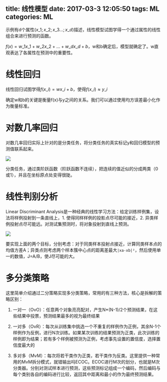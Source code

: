 title: 线性模型
date: 2017-03-3 12:05:50
tags: ML
categories: ML
---

示例有d个属性$(x\_1 ; x\_2 ; x\_3... ; x\_d)$描述，线性模型试图学得一个通过属性的线性组合来进行预测的函数。

$f(x)=w\_1x\_1+w\_2x\_2+...+w\_dx\_d+b$，w和b确定后，模型就确定了。w直观表达了各属性在预测中的重要性。

# 线性回归 #

线性回归试图学得$f(x\_i)=wx\_i+b$，使得$f(x\_i) \approx y\_i$
<!--more-->

确定w和b的关键是衡量f(x)与y之间的关系。我们可以通过使用均方误差最小化作为衡量标准。

# 对数几率回归 #

对数几率回归实际上针对的是分类任务，将分类任务的真实标记y和回归模型的预测值联系起来。

![](http://peihao.space/img/article/ml/ml-intro3-1.jpg)

分类任务，通过类阶跃函数（阶跃函数不连续），把连续的值近似的分成两类（0或1），并且在坐标原点处变得很陡。


# 线性判别分析 #

Linear Discriminant Analysis是一种经典的线性学习方法：给定训练样例集，设法将样例投射到一条直线上，1. 使得同样样例的投影点尽可能的接近，2. 异类样例投射点尽可能远。对测试集预测时，将对象投射到直线上预测。

![](http://peihao.space/img/article/ml/ml-intro3-2.png)

要实现上面的两个目标，分别考虑：对于同类样本投射点接近，计算同类样本点的均值方差A；异类点则考虑两个样本簇中心点的距离差最大`|xa-xb|²`，然后使用单一的数值，J=A/B，使J尽可能的大。

# 多分类策略 #

这里简单介绍通过二分策略实现多分类策略，常用的有三种方法，核心是拆解的策略区别：

1. 一对一（OvO）：任意两个对象亮亮配对，产生N*(N-1)/2个预测结果，在这些结果中投票，预测结果最多的视为最终结果

2. 一对多（OvR）：每次从训练集中挑选一个不重复的样例作为正例，其余N-1个样例作为反例，进行N次训练。如果某次训练的结果预测为正类，此次训练的样例即为结果；若有多个样例被预测为正例，考虑事先设置的置信度，选择置信度最大的

3. 多对多（MvM）：每次将若干类作为正类，若干类作为反类。这里提供一种常用的MvM拆分模式，就错输出吗ECOC。ECOC进行M次的划分，也就是M次分类器。分别对测试样本进行预测，这些预测标记组成一个编码，然后编码与每个类别各自的编码进行比较，返回其中距离和最小的作为最终预测结果。
